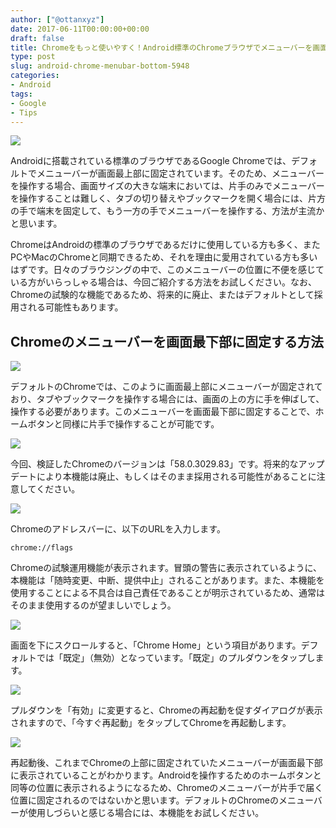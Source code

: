 ```yaml
---
author: ["@ottanxyz"]
date: 2017-06-11T00:00:00+00:00
draft: false
title: Chromeをもっと使いやすく！Android標準のChromeブラウザでメニューバーを画面下部に固定する方法
type: post
slug: android-chrome-menubar-bottom-5948
categories:
- Android
tags:
- Google
- Tips
---
```


![](/uploads/2017/06/170611-593dd5b7362e5.jpg)

Androidに搭載されている標準のブラウザであるGoogle Chromeでは、デフォルトでメニューバーが画面最上部に固定されています。そのため、メニューバーを操作する場合、画面サイズの大きな端末においては、片手のみでメニューバーを操作することは難しく、タブの切り替えやブックマークを開く場合には、片方の手で端末を固定して、もう一方の手でメニューバーを操作する、方法が主流かと思います。

ChromeはAndroidの標準のブラウザであるだけに使用している方も多く、またPCやMacのChromeと同期できるため、それを理由に愛用されている方も多いはずです。日々のブラウジングの中で、このメニューバーの位置に不便を感じている方がいらっしゃる場合は、今回ご紹介する方法をお試しください。なお、Chromeの試験的な機能であるため、将来的に廃止、またはデフォルトとして採用される可能性もあります。

## Chromeのメニューバーを画面最下部に固定する方法

![](/uploads/2017/06/170611-593dd5c15825a.png)

デフォルトのChromeでは、このように画面最上部にメニューバーが固定されており、タブやブックマークを操作する場合には、画面の上の方に手を伸ばして、操作する必要があります。このメニューバーを画面最下部に固定することで、ホームボタンと同様に片手で操作することが可能です。

![](/uploads/2017/06/170611-593dd5c77b910.png)

今回、検証したChromeのバージョンは「58.0.3029.83」です。将来的なアップデートにより本機能は廃止、もしくはそのまま採用される可能性があることに注意してください。

![](/uploads/2017/06/170611-593dd5cde50e8.png)

Chromeのアドレスバーに、以下のURLを入力します。

    chrome://flags

Chromeの試験運用機能が表示されます。冒頭の警告に表示されているように、本機能は「随時変更、中断、提供中止」されることがあります。また、本機能を使用することによる不具合は自己責任であることが明示されているため、通常はそのまま使用するのが望ましいでしょう。

![](/uploads/2017/06/170611-593dd5d3eca45.png)

画面を下にスクロールすると、「Chrome Home」という項目があります。デフォルトでは「既定」（無効）となっています。「既定」のプルダウンをタップします。

![](/uploads/2017/06/170611-593dd5dbda1cb.png)

プルダウンを「有効」に変更すると、Chromeの再起動を促すダイアログが表示されますので、「今すぐ再起動」をタップしてChromeを再起動します。

![](/uploads/2017/06/170611-593dd5e2e906b.png)

再起動後、これまでChromeの上部に固定されていたメニューバーが画面最下部に表示されていることがわかります。Androidを操作するためのホームボタンと同等の位置に表示されるようになるため、Chromeのメニューバーが片手で届く位置に固定されるのではないかと思います。デフォルトのChromeのメニューバーが使用しづらいと感じる場合には、本機能をお試しください。
